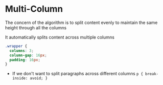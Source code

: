 # Multi-Column

The concern of the algorithm is to split content evenly to maintain
the same height through all the columns

It automatically splits content across multiple columns

```css
.wrapper {
  columns: 3;
  column-gap: 16px;
  padding: 16px;
}
```

- If we don't want to split paragraphs across different columns
  `p { break-inside: avoid; }`
